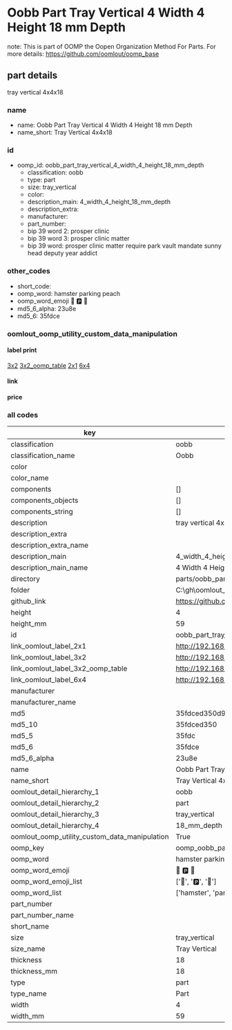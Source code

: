 # Oobb Part Tray Vertical 4 Width 4 Height 18 mm Depth  

note: This is part of OOMP the Oopen Organization Method For Parts. For more details: https://github.com/oomlout/oomp_base

##  part details
  



tray vertical 4x4x18



### name
* name: Oobb Part Tray Vertical 4 Width 4 Height 18 mm Depth
* name_short: Tray Vertical 4x4x18 
### id
* oomp_id: oobb_part_tray_vertical_4_width_4_height_18_mm_depth
  * classification: oobb
  * type: part
  * size: tray_vertical
  * color: 
  * description_main: 4_width_4_height_18_mm_depth
  * description_extra: 
  * manufacturer: 
  * part_number: 
  * bip 39 word 2: prosper clinic
  * bip 39 word 3: prosper clinic matter
  * bip 39 word: prosper clinic matter require park vault mandate sunny head deputy year addict

### other_codes
* short_code: 
* oomp_word: hamster parking peach
* oomp_word_emoji :hamster: :parking: :peach:
* md5_6_alpha: 23u8e
* md5_6: 35fdce






### oomlout_oomp_utility_custom_data_manipulation
#### label print
[3x2](http://192.168.1.245:1112/?label=oomp%2023u8e)
[3x2_oomp_table](http://192.168.1.108:1112/?label=oomp%2023u8e)
[2x1](http://192.168.1.242:1112/?label=oomp%2023u8e)
[6x4](http://192.168.1.55:1112/?label=oomp%2023u8e)    

#### link

                              

#### price







### all codes 
| key | value |  
| --- | --- |  
| classification | oobb |  
| classification_name | Oobb |  
| color |  |  
| color_name |  |  
| components | [] |  
| components_objects | [] |  
| components_string | [] |  
| description | tray vertical 4x4x18 |  
| description_extra |  |  
| description_extra_name |  |  
| description_main | 4_width_4_height_18_mm_depth |  
| description_main_name | 4 Width 4 Height 18 mm Depth |  
| directory | parts/oobb_part_tray_vertical_4_width_4_height_18_mm_depth |  
| folder | C:\gh\oomlout_oobb_version_4_generated_parts\parts\oobb_part_tray_vertical_4_width_4_height_18_mm_depth |  
| github_link | https://github.com/oomlout/oomlout_oomp_part_src/tree/main/parts/oobb_part_tray_vertical_4_width_4_height_18_mm_depth |  
| height | 4 |  
| height_mm | 59 |  
| id | oobb_part_tray_vertical_4_width_4_height_18_mm_depth |  
| link_oomlout_label_2x1 | http://192.168.1.242:1112/?label=oomp%2023u8e |  
| link_oomlout_label_3x2 | http://192.168.1.245:1112/?label=oomp%2023u8e |  
| link_oomlout_label_3x2_oomp_table | http://192.168.1.108:1112/?label=oomp%2023u8e |  
| link_oomlout_label_6x4 | http://192.168.1.55:1112/?label=oomp%2023u8e |  
| manufacturer |  |  
| manufacturer_name |  |  
| md5 | 35fdced350d970e3c7502b71128acd64 |  
| md5_10 | 35fdced350 |  
| md5_5 | 35fdc |  
| md5_6 | 35fdce |  
| md5_6_alpha | 23u8e |  
| name | Oobb Part Tray Vertical 4 Width 4 Height 18 mm Depth |  
| name_short | Tray Vertical 4x4x18  |  
| oomlout_detail_hierarchy_1 | oobb |  
| oomlout_detail_hierarchy_2 | part |  
| oomlout_detail_hierarchy_3 | tray_vertical |  
| oomlout_detail_hierarchy_4 | 18_mm_depth |  
| oomlout_oomp_utility_custom_data_manipulation | True |  
| oomp_key | oomp_oobb_part_tray_vertical_4_width_4_height_18_mm_depth |  
| oomp_word | hamster parking peach |  
| oomp_word_emoji | :hamster: :parking: :peach: |  
| oomp_word_emoji_list | [':hamster:', ':parking:', ':peach:'] |  
| oomp_word_list | ['hamster', 'parking', 'peach'] |  
| part_number |  |  
| part_number_name |  |  
| short_name |  |  
| size | tray_vertical |  
| size_name | Tray Vertical |  
| thickness | 18 |  
| thickness_mm | 18 |  
| type | part |  
| type_name | Part |  
| width | 4 |  
| width_mm | 59 |  

